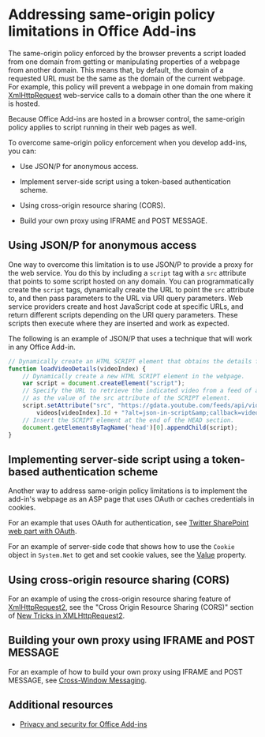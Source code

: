 
# Addressing same-origin policy limitations in Office Add-ins


The same-origin policy enforced by the browser prevents a script loaded from one domain from getting or manipulating properties of a webpage from another domain. This means that, by default, the domain of a requested URL must be the same as the domain of the current webpage. For example, this policy will prevent a webpage in one domain from making [XmlHttpRequest](http://www.w3.org/TR/XMLHttpRequest/) web-service calls to a domain other than the one where it is hosted.

Because Office Add-ins are hosted in a browser control, the same-origin policy applies to script running in their web pages as well.

To overcome same-origin policy enforcement when you develop add-ins, you can:

- Use JSON/P for anonymous access. 
    
- Implement server-side script using a token-based authentication scheme.
    
- Using cross-origin resource sharing (CORS).
    
- Build your own proxy using IFRAME and POST MESSAGE.
    

## Using JSON/P for anonymous access


One way to overcome this limitation is to use JSON/P to provide a proxy for the web service. You do this by including a `script` tag with a `src` attribute that points to some script hosted on any domain. You can programmatically create the `script` tags, dynamically create the URL to point the `src` attribute to, and then pass parameters to the URL via URI query parameters. Web service providers create and host JavaScript code at specific URLs, and return different scripts depending on the URI query parameters. These scripts then execute where they are inserted and work as expected.

The following is an example of JSON/P that uses a technique that will work in any Office Add-in.

```js
// Dynamically create an HTML SCRIPT element that obtains the details for the specified video.
function loadVideoDetails(videoIndex) {
    // Dynamically create a new HTML SCRIPT element in the webpage.
    var script = document.createElement("script");
    // Specify the URL to retrieve the indicated video from a feed of a current list of videos,
    // as the value of the src attribute of the SCRIPT element. 
    script.setAttribute("src", "https://gdata.youtube.com/feeds/api/videos/" + 
        videos[videoIndex].Id + "?alt=json-in-script&amp;callback=videoDetailsLoaded");
    // Insert the SCRIPT element at the end of the HEAD section.
    document.getElementsByTagName('head')[0].appendChild(script);
}

```


## Implementing server-side script using a token-based authentication scheme


Another way to address same-origin policy limitations is to implement the add-in's webpage as an ASP page that uses OAuth or caches credentials in cookies.

For an example that uses OAuth for authentication, see [Twitter SharePoint web part with OAuth](http://aidangarnish.net/post/Twitter-SharePoint-Web-Part-With-OAuth.aspx).

For an example of server-side code that shows how to use the  `Cookie` object in `System.Net` to get and set cookie values, see the [Value](http://msdn2.microsoft.com/EN-US/library/4f772twc) property.


## Using cross-origin resource sharing (CORS)


For an example of using the cross-origin resource sharing feature of [XmlHttpRequest2](http://dvcs.w3.org/hg/xhr/raw-file/tip/Overview.html), see the "Cross Origin Resource Sharing (CORS)" section of [New Tricks in XMLHttpRequest2](http://www.html5rocks.com/en/tutorials/file/xhr2/).


## Building your own proxy using IFRAME and POST MESSAGE


For an example of how to build your own proxy using IFRAME and POST MESSAGE, see [Cross-Window Messaging](http://ejohn.org/blog/cross-window-messaging/).


## Additional resources


- [Privacy and security for Office Add-ins](../../docs/develop/privacy-and-security.md)
    
